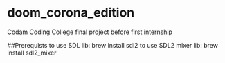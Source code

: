 # doom_corona_edition
Codam Coding College final project before first internship


##Prerequists
 to use SDL lib: brew install sdl2
 to use SDL2 mixer lib: brew install sdl2_mixer

